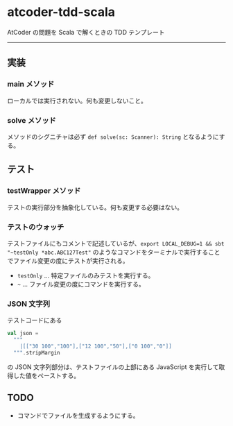 # atcoder-tdd-scala

AtCoder の問題を Scala で解くときの TDD テンプレート

---

## 実装

### main メソッド

ローカルでは実行されない。何も変更しないこと。

### solve メソッド

メソッドのシグニチャは必ず `def solve(sc: Scanner): String` となるようにする。

## テスト

### testWrapper メソッド

テストの実行部分を抽象化している。何も変更する必要はない。

### テストのウォッチ

テストファイルにもコメントで記述しているが、`export LOCAL_DEBUG=1 && sbt "~testOnly *abc.ABC127Test"` のようなコマンドをターミナルで実行することでファイル変更の度にテストが実行される。

- `testOnly` ... 特定ファイルのみテストを実行する。
- `~` ... ファイル変更の度にコマンドを実行する。

### JSON 文字列

テストコードにある

```scala
val json =
  """
    |[["30 100","100"],["12 100","50"],["0 100","0"]]
  """.stripMargin
```

の JSON 文字列部分は、テストファイルの上部にある JavaScript を実行して取得した値をペーストする。

## TODO

- コマンドでファイルを生成するようにする。
